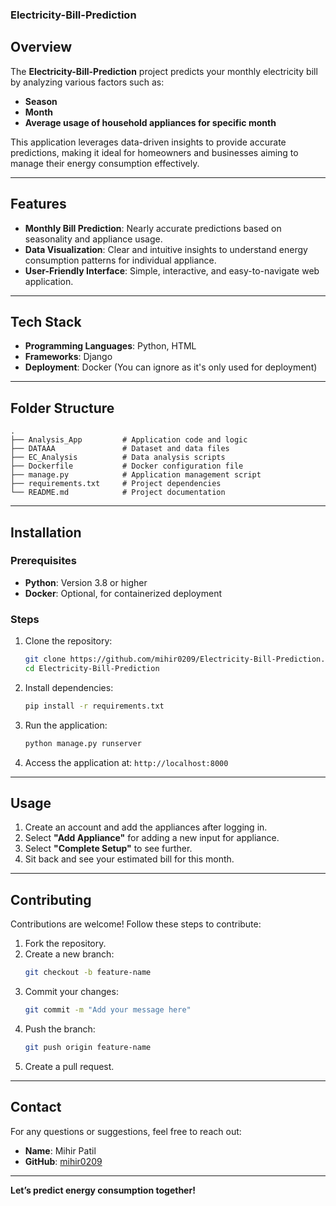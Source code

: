 ### Electricity-Bill-Prediction

## Overview
The **Electricity-Bill-Prediction** project predicts your monthly electricity bill by analyzing various factors such as:
- **Season**
- **Month**
- **Average usage of household appliances for specific month**

This application leverages data-driven insights to provide accurate predictions, making it ideal for homeowners and businesses aiming to manage their energy consumption effectively.

---

## Features
- **Monthly Bill Prediction**: Nearly accurate predictions based on seasonality and appliance usage.
- **Data Visualization**: Clear and intuitive insights to understand energy consumption patterns for individual appliance.
- **User-Friendly Interface**: Simple, interactive, and easy-to-navigate web application.

---

## Tech Stack
- **Programming Languages**: Python, HTML
- **Frameworks**: Django
- **Deployment**: Docker (You can ignore as it's only used for deployment)

---

## Folder Structure
```plaintext
.
├── Analysis_App         # Application code and logic
├── DATAAA               # Dataset and data files
├── EC_Analysis          # Data analysis scripts
├── Dockerfile           # Docker configuration file
├── manage.py            # Application management script
├── requirements.txt     # Project dependencies
└── README.md            # Project documentation
```

---

## Installation

### Prerequisites
- **Python**: Version 3.8 or higher
- **Docker**: Optional, for containerized deployment

### Steps
1. Clone the repository:
   ```bash
   git clone https://github.com/mihir0209/Electricity-Bill-Prediction.git
   cd Electricity-Bill-Prediction
   ```

2. Install dependencies:
   ```bash
   pip install -r requirements.txt
   ```

3. Run the application:
   ```bash
   python manage.py runserver
   ```

4. Access the application at: `http://localhost:8000`

---

## Usage
1. Create an account and add the appliances after logging in.
2. Select **"Add Appliance"** for adding a new input for appliance.
3. Select **"Complete Setup"** to see further.
4. Sit back and see your estimated bill for this month.

---

## Contributing
Contributions are welcome! Follow these steps to contribute:
1. Fork the repository.
2. Create a new branch:
   ```bash
   git checkout -b feature-name
   ```
3. Commit your changes:
   ```bash
   git commit -m "Add your message here"
   ```
4. Push the branch:
   ```bash
   git push origin feature-name
   ```
5. Create a pull request.

---

## Contact
For any questions or suggestions, feel free to reach out:
- **Name**: Mihir Patil
- **GitHub**: [mihir0209](https://github.com/mihir0209)

---

**Let’s predict energy consumption together!**

